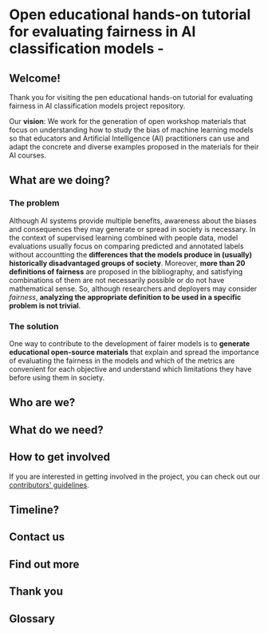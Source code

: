 # Open educational hands-on tutorial for evaluating fairness in AI classification models - 



## Welcome!

Thank you for visiting the pen educational hands-on tutorial for evaluating fairness in AI classification models  project repository.

Our **vision**: We work for the generation of open workshop materials that focus on understanding how to study the bias of machine learning models so that educators and Artificial Intelligence (AI) practitioners can use and adapt the concrete and diverse examples proposed in the materials for their AI courses.

## What are we doing?

### The problem

Although AI systems provide multiple benefits, awareness about the biases and consequences they may generate or spread in society is necessary. In the context of supervised learning combined with people data, model evaluations usually focus on comparing predicted and annotated labels without accountting the **differences that the models produce in (usually) historically disadvantaged groups of society**. Moreover, **more than 20 definitions of fairness** are proposed in the bibliography, and satisfying combinations of them are not necessarily possible or do not have mathematical sense. So, although researchers and deployers may consider *fairness*, **analyzing the appropriate definition to be used in a specific problem is not trivial**.

### The solution

One way to contribute to the development of fairer models is to **generate educational open-source materials** that explain and spread the importance of evaluating the fairness in the models and which of the metrics are convenient for each objective and understand which limitations they have before using them in society.


## Who are we?


## What do we need?


## How to get involved

If you are interested in getting involved in the project, you can check  out our [contributors' guidelines](CONTRIBUTING.md).

## Timeline?


## Contact us



## Find out more



## Thank you


## Glossary

